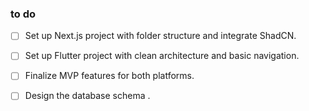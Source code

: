  
### to do
- [ ] Set up Next.js project with folder structure and integrate ShadCN.  
- [ ] Set up Flutter project with clean architecture and basic navigation.  
- [ ] Finalize MVP features for both platforms.  
- [ ] Design the database schema . 


